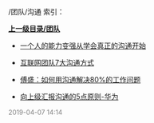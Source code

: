 /团队/沟通 索引：


**[上一级目录/团队](/团队/index.md)**

- [一个人的能力变强从学会真正的沟通开始](/团队/沟通/一个人的能力变强从学会真正的沟通开始.md)

- [互联网团队7大沟通方式](/团队/沟通/互联网团队7大沟通方式.md)

- [傅盛：如何用沟通解决80%的工作问题](/团队/沟通/傅盛：如何用沟通解决80%的工作问题.md)

- [向上级汇报沟通的5点原则-华为](/团队/沟通/向上级汇报沟通的5点原则-华为.md)


<font size=2 color='grey'> 2019-04-07 14:14 </font>